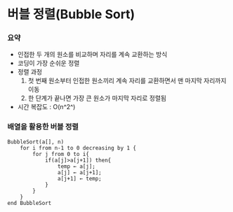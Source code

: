 # 버블 정렬(Bubble Sort)

### 요약

- 인접한 두 개의 원소를 비교하며 자리를 계속 교환하는 방식
- 코딩이 가장 순쉬운 정렬
- 정렬 과정
  1. 첫 번째 원소부터 인접한 원소끼리 계속 자리를 교환하면서 맨 마지막 자리까지 이동
  2. 한 단계가 끝나면 가장 큰 원소가 마지막 자리로 정렬됨
- 시간 복잡도 : O(n^2^)

### 배열을 활용한 버블 정렬

```
BubbleSort(a[], n)
	for i from n-1 to 0 decreasing by 1 {
		for j from 0 to i{
			if(a[j]>a[j+1]) then{
				temp ← a[j];
				a[j] ← a[j+1];
				a[j+1] ← temp;
			}
		}
	}
end BubbleSort
```


